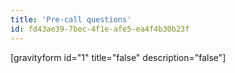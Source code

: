 ```yaml
---
title: 'Pre-call questions'
id: fd43ae39-7bec-4f1e-afe5-ea4f4b30b23f
---
```

[gravityform id="1" title="false" description="false"]
